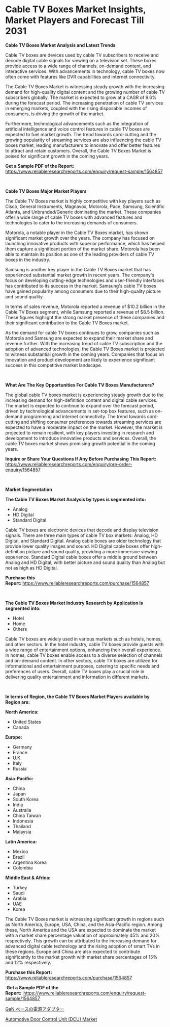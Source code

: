 <p><h1>Cable TV Boxes Market Insights, Market Players and Forecast Till 2031</h1></p><p><strong>Cable TV Boxes Market Analysis and Latest Trends</strong></p>
<p><p>Cable TV boxes are devices used by cable TV subscribers to receive and decode digital cable signals for viewing on a television set. These boxes provide access to a wide range of channels, on-demand content, and interactive services. With advancements in technology, cable TV boxes now often come with features like DVR capabilities and internet connectivity.</p><p>The Cable TV Boxes Market is witnessing steady growth with the increasing demand for high-quality digital content and the growing number of cable TV subscribers globally. The market is expected to grow at a CAGR of 9.6% during the forecast period. The increasing penetration of cable TV services in emerging markets, coupled with the rising disposable incomes of consumers, is driving the growth of the market.</p><p>Furthermore, technological advancements such as the integration of artificial intelligence and voice control features in cable TV boxes are expected to fuel market growth. The trend towards cord-cutting and the growing popularity of streaming services are also influencing the cable TV boxes market, leading manufacturers to innovate and offer better features to attract and retain customers. Overall, the Cable TV Boxes Market is poised for significant growth in the coming years.</p></p>
<p><strong>Get a Sample PDF of the Report:&nbsp;</strong> <a href="https://www.reliableresearchreports.com/enquiry/request-sample/1564857">https://www.reliableresearchreports.com/enquiry/request-sample/1564857</a></p>
<p>&nbsp;</p>
<p><strong>Cable TV Boxes Major Market Players</strong></p>
<p><p>The Cable TV Boxes market is highly competitive with key players such as Cisco, General Instruments, Magnavox, Motorola, Pace, Samsung, Scientific Atlanta, and Unbranded/Generic dominating the market. These companies offer a wide range of cable TV boxes with advanced features and technologies to cater to the increasing demands of consumers.</p><p>Motorola, a notable player in the Cable TV Boxes market, has shown significant market growth over the years. The company has focused on launching innovative products with superior performance, which has helped them capture a significant portion of the market share. Motorola has been able to maintain its position as one of the leading providers of cable TV boxes in the industry.</p><p>Samsung is another key player in the Cable TV Boxes market that has experienced substantial market growth in recent years. The company's focus on developing cutting-edge technologies and user-friendly interfaces has contributed to its success in the market. Samsung's cable TV boxes have gained popularity among consumers due to their high-quality picture and sound quality.</p><p>In terms of sales revenue, Motorola reported a revenue of $10.2 billion in the Cable TV Boxes segment, while Samsung reported a revenue of $8.5 billion. These figures highlight the strong market presence of these companies and their significant contribution to the Cable TV Boxes market.</p><p>As the demand for cable TV boxes continues to grow, companies such as Motorola and Samsung are expected to expand their market share and revenue further. With the increasing trend of cable TV subscription and the adoption of advanced technologies, the Cable TV Boxes market is projected to witness substantial growth in the coming years. Companies that focus on innovation and product development are likely to experience significant success in this competitive market landscape.</p></p>
<p>&nbsp;</p>
<p><strong>What Are The Key Opportunities For Cable TV Boxes Manufacturers?</strong></p>
<p><p>The global cable TV boxes market is experiencing steady growth due to the increasing demand for high-definition content and digital cable services. The market is expected to continue to expand over the forecast period, driven by technological advancements in set-top box features, such as on-demand programming and internet connectivity. The trend towards cord-cutting and shifting consumer preferences towards streaming services are expected to have a moderate impact on the market. However, the market is projected to remain resilient, with key players investing in research and development to introduce innovative products and services. Overall, the cable TV boxes market shows promising growth potential in the coming years.</p></p>
<p><strong>Inquire or Share Your Questions If Any Before Purchasing This Report:</strong> <a href="https://www.reliableresearchreports.com/enquiry/pre-order-enquiry/1564857">https://www.reliableresearchreports.com/enquiry/pre-order-enquiry/1564857</a></p>
<p>&nbsp;</p>
<p><strong>Market Segmentation</strong></p>
<p><strong>The Cable TV Boxes Market Analysis by types is segmented into:</strong></p>
<p><ul><li>Analog</li><li>HD Digital</li><li>Standard Digital</li></ul></p>
<p><p>Cable TV boxes are electronic devices that decode and display television signals. There are three main types of cable TV box markets: Analog, HD Digital, and Standard Digital. Analog cable boxes are older technology that provide lower quality images and sound. HD Digital cable boxes offer high-definition picture and sound quality, providing a more immersive viewing experience. Standard Digital cable boxes offer a middle ground between Analog and HD Digital, with better picture and sound quality than Analog but not as high as HD Digital.</p></p>
<p><strong>Purchase this Report:&nbsp;</strong><a href="https://www.reliableresearchreports.com/purchase/1564857">https://www.reliableresearchreports.com/purchase/1564857</a></p>
<p>&nbsp;</p>
<p><strong>The Cable TV Boxes Market Industry Research by Application is segmented into:</strong></p>
<p><ul><li>Hotel</li><li>Home</li><li>Others</li></ul></p>
<p><p>Cable TV boxes are widely used in various markets such as hotels, homes, and other sectors. In the hotel industry, cable TV boxes provide guests with a wide range of entertainment options, enhancing their overall experience. In homes, cable TV boxes enable access to a diverse selection of channels and on-demand content. In other sectors, cable TV boxes are utilized for informational and entertainment purposes, catering to specific needs and preferences of users. Overall, cable TV boxes play a crucial role in delivering quality entertainment and information in different markets.</p></p>
<p>&nbsp;</p>
<p><strong>In terms of Region, the Cable TV Boxes Market Players available by Region are:</strong></p>
<p>
    <p> <strong> North America: </strong>
        <ul>
            <li>United States</li>
            <li>Canada</li>
        </ul>
        </p> 
    <p> <strong> Europe: </strong>
        <ul>
            <li>Germany</li>
            <li>France</li>
            <li>U.K.</li>
            <li>Italy</li>
            <li>Russia</li>
        </ul>
        </p> 
    <p> <strong> Asia-Pacific: </strong>
        <ul>
            <li>China</li>
            <li>Japan</li>
            <li>South Korea</li>
            <li>India</li>
            <li>Australia</li>
            <li>China Taiwan</li>
            <li>Indonesia</li>
            <li>Thailand</li>
            <li>Malaysia</li>
        </ul>
        </p> 
    <p> <strong> Latin America: </strong>
        <ul>
            <li>Mexico</li>
            <li>Brazil</li>
            <li>Argentina Korea</li>
            <li>Colombia</li>
        </ul>
        </p> 
    <p> <strong> Middle East & Africa: </strong>
        <ul>
            <li>Turkey</li>
            <li>Saudi</li>
            <li>Arabia</li>
            <li>UAE</li>
            <li>Korea</li>
        </ul>
    </p>
    </p>
<p><p>The Cable TV Boxes market is witnessing significant growth in regions such as North America, Europe, USA, China, and the Asia-Pacific region. Among these, North America and the USA are expected to dominate the market with a market share percentage valuation of approximately 45% and 20% respectively. This growth can be attributed to the increasing demand for advanced digital cable technology and the rising adoption of smart TVs in these regions. Europe and China are also expected to contribute significantly to the market growth with market share percentages of 15% and 12% respectively.</p></p>
<p><strong>Purchase this Report: </strong><a href="https://www.reliableresearchreports.com/purchase/1564857">https://www.reliableresearchreports.com/purchase/1564857</a></p>
<p>&nbsp;<strong>Get a Sample PDF of the Report:&nbsp;&nbsp;</strong><a href="https://www.reliableresearchreports.com/enquiry/request-sample/1564857">https://www.reliableresearchreports.com/enquiry/request-sample/1564857</a></p>
<p><strong></strong></p>
<p><p><a href="https://github.com/EstaSprer20231/Market-Research-Report-List-1/blob/main/86939845789.md">GaN ベースの電源アダプター</a></p><p><a href="https://adventurous-uranium-ef9.notion.site/Automotive-Door-Control-Unit-DCU-Market-Size-Growth-and-Forecast-from-2024-2031-ce8db95cba3c4c3895d830d52c42f84c">Automotive Door Control Unit (DCU) Market</a></p></p>